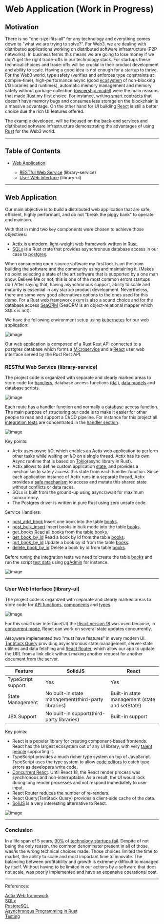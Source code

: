 # Web Application (Work in Progress)

## Motivation

There is no "one-size-fits-all" for any technology and everything comes down to "what we are trying to solve?". For Web3, we are dealing with distributed applications working on distributed software infrastructure (P2P networks). In business terms this means we are going to lose money if we don't get the right trade-offs in our technology stack. For startups these technical choices and trade-offs will be crucial in their product development and ability to scale. Having a good idea is not enough for a startup to thrive.<br>
For the Web3 world, type safety (verifies and enforces type constraints at compile-time), high-performance async (good [ecosystem](https://rust-lang.github.io/async-book/08_ecosystem/00_chapter.html#the-async-ecosystem) of non-blocking  I/O libraries and runtimes), automatic memory management and memory safety without garbage collection ([ownership model](https://doc.rust-lang.org/book/ch04-00-understanding-ownership.html)) were the main reasons that made [Rust](https://www.rust-lang.org/tools/install) my first choice. For instance, writing [smart contracts](https://use.ink/) that doesn't have memory bugs and consumes less storage on the blockchain is a massive advantage. On the other hand for UI building [React](https://reactjs.org/) is still a better choice due the rich UI features offered.<br>

The example developed, will be focused on the back-end services and distributed software infrastructure demonstrating the advantages of using [Rust](https://github.com/rust-lang/rust) for the Web3 world.

<hr>

## Table of Contents<br>
<ul>
<li><a href="" target="_self">Web Application</a></li>
<ul>
<li><a href="https://github.com/gcp-development/web-application/blob/main/README.md#restful-web-service-library-service" target="_self">RESTful Web Service</a> (library-service)</li>
<li><a href="https://github.com/gcp-development/web-application#user-web-interface-library-ui" target="_self">User Web Interface</a> (library-ui)</li>
</ul>
</ul>
<hr>

## Web Application

Our main objective is to build a distributed web application that are safe, efficient, highly performant, and do not "break the piggy bank" to operate and maintain.

With that in mind two key components were chosen to achieve those objectives:
<ul>
  <li><a href="https://actix.rs/docs" target="_self">Actix</a> is a modern, light-weight web framework written in <a href="https://github.com/rust-lang/rust" target="_self">Rust</a>.</li>
  <li><a href="https://actix.rs/docs](https://crates.io/crates/sqlx/" target="_self">SQLx</a> is a Rust crate that provides asynchronous database access in our case to <a href="https://www.postgresql.org/download/" target="_self">postgres</a>.</li>
</ul>

When considering open-source software my first look is on the team building the software and the community using and maintaining it. (Makes no point selecting a state of the art software that is supported by a one man show. Believe Me or not, this is one of the most common errors startups do.)
After saying that, having asynchronous support, ability to scale and maturity is essential in any startup product development. Nevertheless, there are some very good alternatives options to the ones used for this demo. For a Rust web framework [axum](https://docs.rs/axum/latest/axum/) is also a sound choice and for the database access [SeaORM](https://www.sea-ql.org/SeaORM/docs/introduction/sea-orm/) (SeaORM is an object-relational mapper which SQLx is not).

We have the following environment setup using [kubernetes](https://github.com/gcp-development/web-application/tree/main/kubernetes-setup) for our web application:

![image](https://user-images.githubusercontent.com/76512851/223080940-6f847eb7-8cff-41eb-8571-3e5419391618.png)

Our web application is composed of a Rust Rest API connected to a postgres database which forms a [Microservice](https://microservices.io/) and a [React](https://reactjs.org/docs/getting-started.html) user web interface served by the Rust Rest API.

### RESTful Web Service (library-service)

The project code is organized with separate and clearly marked areas to store code for [handlers](https://github.com/gcp-development/web-application/tree/main/library-service/src/handlers), database access functions [(dal)](https://github.com/gcp-development/web-application/tree/main/library-service/src/dal), [data models](https://github.com/gcp-development/web-application/tree/main/library-service/src/model) and [database scripts](https://github.com/gcp-development/web-application/tree/main/library-service/src/model/sql_scripts). 

![image](https://user-images.githubusercontent.com/76512851/223094021-910d4695-d224-43bb-aade-ee255a0da1ce.png)

Each route has a handler function and normally a database access function. The main purpose of structuring our code is to make it easier for other people to read and support a CI/CD pipeline. For instance for this project all [integration tests](https://actix.rs/docs/testing/) are concentrated in the [handler section](https://github.com/gcp-development/web-application/tree/main/library-service/src/handlers). 

![image](https://user-images.githubusercontent.com/76512851/223129476-a0458994-0178-47d9-b978-c3429f548ad5.png)

Key points:

<ul>
  <li>Actix uses async I/O, which enables an Actix web application to perform other tasks while waiting on I/O on a single thread. Actix has its own Async runtime that is based on <a href="https://tokio.rs/" target="_self">Tokio</a>(async library in Rust).</li>
  <li>Actix allows to define custom application <a href="https://github.com/gcp-development/web-application/blob/main/library-service/src/state.rs" target="_self">state</a>, and provides a mechanism to safely access this state from each handler function. Since each application instance of Actix runs in a separate thread, Actix provides a <a href="https://actix.rs/docs/application/#shared-mutable-state" target="_self">safe mechanism</a> to access and mutate this shared state without conflicts or data races.</li>
  <li>SQLx is built from the ground-up using async/await for maximum concurrency.</li>
  <li>The Postgres driver is written in pure Rust using zero unsafe code.</li>
</ul>

Service Handlers:
<ul>
  <li><a href="https://github.com/gcp-development/web-application/blob/main/library-service/src/handlers/book.rs#L7" target="_self">post_add_book</a> Insert one book into the table <a href="https://github.com/gcp-development/web-application/blob/main/library-service/src/model/sql_scripts/1_tbBooks.sql" target="_self">books<a/>.</li>
  <li><a href="https://github.com/gcp-development/web-application/blob/main/library-service/src/handlers/book.rs#L14" target="_self">post_bulk_insert</a> Insert books in bulk mode into the table <a href="https://github.com/gcp-development/web-application/blob/main/library-service/src/model/sql_scripts/1_tbBooks.sql" target="_self">books<a/>.</li>
  <li><a href="https://github.com/gcp-development/web-application/blob/main/library-service/src/handlers/book.rs#L21" target="_self">get_books</a> Read all books from the table <a href="https://github.com/gcp-development/web-application/blob/main/library-service/src/model/sql_scripts/1_tbBooks.sql" target="_self">books<a/>.</li>
  <li><a href="https://github.com/gcp-development/web-application/blob/main/library-service/src/handlers/book.rs#L28" target="_self">get_book_by_id</a> Read a book by id from the table <a href="https://github.com/gcp-development/web-application/blob/main/library-service/src/model/sql_scripts/1_tbBooks.sql" target="_self">books<a/>.</li>
  <li><a href="https://github.com/gcp-development/web-application/blob/main/library-service/src/handlers/book.rs#L39" target="_self">put_book_by_id</a> Update a book by id from the table <a href="https://github.com/gcp-development/web-application/blob/main/library-service/src/model/sql_scripts/1_tbBooks.sql" target="_self">books<a/>.</li>
  <li><a href="https://github.com/gcp-development/web-application/blob/main/library-service/src/handlers/book.rs#L51" target="_self">delete_book_by_id</a> Delete a book by id from table <a href="https://github.com/gcp-development/web-application/blob/main/library-service/src/model/sql_scripts/1_tbBooks.sql" target="_self">books<a/>.</li>
</ul>

Before runing the integration tests we need to create the table [books](https://github.com/gcp-development/web-application/blob/main/library-service/src/model/sql_scripts/1_tbBooks.sql) and run the script [test data](https://github.com/gcp-development/web-application/blob/main/library-service/src/model/sql_scripts/2_testData.sql) using [pgAdmin](https://www.pgadmin.org/download/) for instance.

![image](https://user-images.githubusercontent.com/76512851/224683234-a3b08cd4-beda-4a4d-8dab-bec152056677.png)

<hr>

### User Web Interface (library-ui)

The project code is organized with separate and clearly marked areas to store code for [API functions](https://github.com/gcp-development/web-application/tree/main/library-ui/src/api), [components](https://github.com/gcp-development/web-application/tree/main/library-ui/src/components) and [types](https://github.com/gcp-development/web-application/tree/main/library-ui/src/types).

![image](https://user-images.githubusercontent.com/76512851/224685345-476db57f-017b-4d33-817f-c82abddf1916.png)

For this small user interface(UI) the [React version 18](https://reactjs.org/versions) was used because, in [concurrent mode](https://reactjs.org/blog/2022/03/29/react-v18.html#what-is-concurrent-react), React can work on several state updates concurrently.

Also,were implemented two "must have features" in every modern UI. [TanStack Query](https://tanstack.com/query/latest) providing asynchronous state management, server-state utilities and data fetching and [React Router](https://reactrouter.com/en/main), which allow our app to update the URL from a link click without making another request for another document from the server.


| Feature| SolidJS | React |
| ------------- | ------------- | ------------- |
| TypeScript support | Yes | Yes | 
| State Management  | No built-in state management(third-party libraries)   | Built-in state management (state and setState)  |
| JSX Support | No built-in support(third-party libraries)   | Built-in support  |

Key points:
<ul>
  <li>
    React is a popular library for creating component-based frontends. React has the largest ecosystem out of any UI library, with very <a href="https://reactjs.org/blog/2022/06/15/react-labs-what-we-have-been-working-on-june-2022.html" target="_self">talent people</a> supporting it.
  </li>
  <li>
    TypeScript provides a much richer type system on top of JavaScript. TypeScript uses the type system to allow <a href="https://code.visualstudio.com/docs/languages/typescript target="_self">code editors</a> to catch type errors as developers write code. 
  </li>
  <li>
     <a href="https://reactjs.org/blog/2022/03/08/react-18-upgrade-guide.html#updates-to-client-rendering-apis" target="_self">Concurrent React</a>. Until React 18, the React render process was synchronous and non-interruptable. As a result, the UI would lock during long render processes and not respond immediately to user input.
  </li>
  <li>
     React Router reduces the number of re-renders.
  </li>
  <li>
     React Query(TanStack Query) provides a client-side cache of the data.
  </li>
  <li>
     <a href="https://www.solidjs.com/" target="_self">SoliJS</a> is a very interesting alternative to React.
  </li>
</ul>

![image](https://user-images.githubusercontent.com/76512851/224684760-c92e380b-d1b6-487b-9379-872a772b907f.png)

<hr>

### Conclusion

In a life span of 5 years, [90%](https://www.forbes.com/sites/neilpatel/2015/01/16/90-of-startups-will-fail-heres-what-you-need-to-know-about-the-10/?sh=39fb5cda6679) of [technology startups fail](https://www.rocketspace.com/tech-startups/why-tech-startups-fail-and-how-founders-can-bounce-back). Despite of not being the only reason, the common denominator present in all of those, was/is the wrong technical choices made. Those choices limited the time to market, the ability to scale and most important time to innovate. 
The balancing between profitability and growth is extremely difficult to managed by itself. Without having to be limited in our actions by a software that does not scale, was poorly implemented and have an expensive operational cost. 

<hr>
References:<br>

[Actix Web framework](https://actix.rs/docs)<br>
[SQLx](https://github.com/launchbadge/sqlx)<br>
[PostgreSQL](https://www.postgresql.org/docs/current/index.html)<br>
[Asynchronous Programming in Rust](https://rust-lang.github.io/async-book/)<br>
[Testing](https://doc.rust-lang.org/rust-by-example/testing.html)<br>

